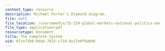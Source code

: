 ```yaml
---
content_type: resource
description: Michael Porter's Diamond diagram.
file: null
file_location: /coursemedia/15-224-global-markets-national-politics-and-the-competitive-advantage-of-firms-spring-2003/07ce73b80dab7625c7106e17e0f9a0d0_portersdiamond.pdf
file_type: application/pdf
resourcetype: Document
title: The Complete System
uid: 07ce73b8-0dab-7625-c710-6e17e0f9a0d0
---
```


